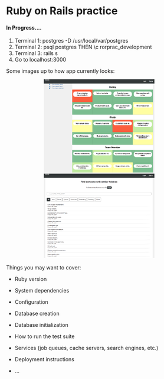 # Ruby on Rails practice

#### In Progress....
1. Terminal 1: postgres -D /usr/local/var/postgres
2. Terminal 2: psql postgres THEN \c rorprac_development
3. Terminal 3: rails s
4. Go to localhost:3000

Some images up to how app currently looks:

<p align="center">
  <img src="/app/assets/images/img-1.png" width="300" title="hover text">
  <img src="/app/assets/images/img-2.png" width="300" title="hover text">
</p>

Things you may want to cover:

* Ruby version

* System dependencies

* Configuration

* Database creation

* Database initialization

* How to run the test suite

* Services (job queues, cache servers, search engines, etc.)

* Deployment instructions

* ...
